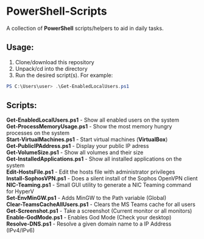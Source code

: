# PowerShell-Scripts
A collection of **PowerShell** scripts/helpers to aid in daily tasks.

## Usage:
1. Clone/download this repository
2. Unpack/cd into the directory
3. Run the desired script(s). For example:
```PowerShell
PS C:\Users\user> .\Get-EnabledLocalUsers.ps1
```

## Scripts:
**Get-EnabledLocalUsers.ps1** - Show all enabled users on the system   
**Get-ProcessMemoryUsage.ps1** - Show the most memory hungry processes on the system   
**Start-VirtualMachines.ps1** - Start virtual machines (**VirtualBox**)   
**Get-PublicIPAddress.ps1** - Display your public IP adress  
**Get-VolumeSize.ps1** - Show all volumes and their size  
**Get-InstalledApplications.ps1** - Show all installed applications on the system   
**Edit-HostsFile.ps1** - Edit the hosts file with administrator privileges   
**Install-SophosVPN.ps1** - Does a silent install of the Sophos OpenVPN client   
**NIC-Teaming.ps1** - Small GUI utility to generate a NIC Teaming command for HyperV   
**Set-EnvMinGW.ps1** - Adds MinGW to the Path variable (Global)   
**Clear-TeamsCacheAllUsers.ps1** - Clears the MS Teams cache for all users   
**Get-Screenshot.ps1** - Take a screenshot (Current monitor or all monitors)   
**Enable-GodMode.ps1** - Enables God Mode (Check your desktop)   
**Resolve-DNS.ps1** - Resolve a given domain name to a IP Address (IPv4/IPv6)   